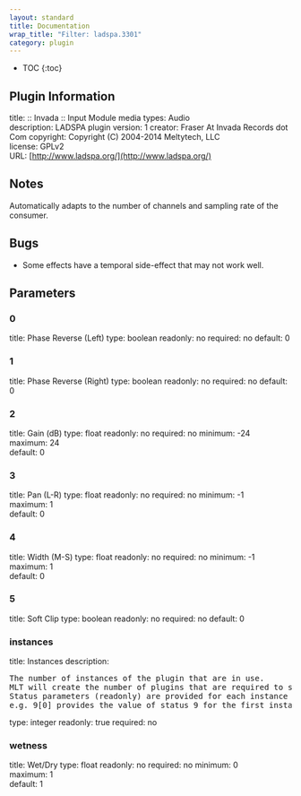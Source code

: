 ```yaml
---
layout: standard
title: Documentation
wrap_title: "Filter: ladspa.3301"
category: plugin
---
```

* TOC
{:toc}

## Plugin Information

title: :: Invada :: Input Module
media types:
Audio  
description: LADSPA plugin
version: 1
creator: Fraser At Invada Records dot Com
copyright: Copyright (C) 2004-2014 Meltytech, LLC  
license: GPLv2  
URL: [http://www.ladspa.org/](http://www.ladspa.org/)  

## Notes

Automatically adapts to the number of channels and sampling rate of the consumer.

## Bugs

* Some effects have a temporal side-effect that may not work well.


## Parameters

### 0

title: Phase Reverse (Left)  type: boolean
readonly: no
required: no
default: 0  

### 1

title: Phase Reverse (Right)  type: boolean
readonly: no
required: no
default: 0  

### 2

title: Gain (dB)  type: float
readonly: no
required: no
minimum: -24  
maximum: 24  
default: 0  

### 3

title: Pan (L-R)  type: float
readonly: no
required: no
minimum: -1  
maximum: 1  
default: 0  

### 4

title: Width (M-S)  type: float
readonly: no
required: no
minimum: -1  
maximum: 1  
default: 0  

### 5

title: Soft Clip  type: boolean
readonly: no
required: no
default: 0  

### instances

title: Instances  description:
<pre>
The number of instances of the plugin that are in use.
MLT will create the number of plugins that are required to support the number of audio channels.
Status parameters (readonly) are provided for each instance and are accessed by specifying the instance number after the identifier (starting at zero).
e.g. 9[0] provides the value of status 9 for the first instance.
</pre>
type: integer
readonly: true
required: no

### wetness

title: Wet/Dry  type: float
readonly: no
required: no
minimum: 0  
maximum: 1  
default: 1  

